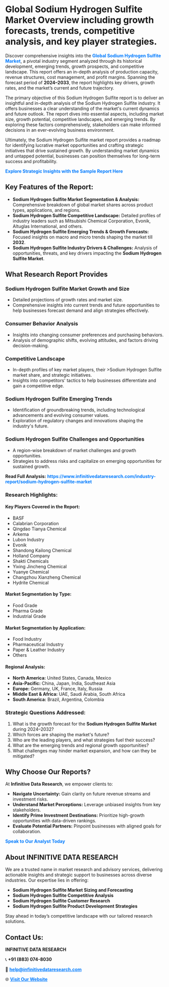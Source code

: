 <h1>Global Sodium Hydrogen Sulfite Market Overview including growth forecasts, trends, competitive analysis, and key player strategies.</h1>
<p>
Discover comprehensive insights into the 
<a href="https://www.infinitivedataresearch.com/industry-report/sodium-hydrogen-sulfite-market" rel="dofollow" style="color: #007BFF; text-decoration: none;"><strong>Global Sodium Hydrogen Sulfite Market</strong></a>, a pivotal industry segment analyzed through its historical development, emerging trends, growth prospects, and competitive landscape. This report offers an in-depth analysis of production capacity, revenue structures, cost management, and profit margins. Spanning the forecast period of <strong>2024–2033</strong>, the report highlights key drivers, growth rates, and the market’s current and future trajectory.
</p>
<p>
The primary objective of this Sodium Hydrogen Sulfite report is to deliver an insightful and in-depth analysis of the Sodium Hydrogen Sulfite industry. It offers businesses a clear understanding of the market's current dynamics and future outlook. The report dives into essential aspects, including market size, growth potential, competitive landscapes, and emerging trends. By exploring these factors comprehensively, stakeholders can make informed decisions in an ever-evolving business environment.
</p>
<p>
Ultimately, the Sodium Hydrogen Sulfite market report provides a roadmap for identifying lucrative market opportunities and crafting strategic initiatives that drive sustained growth. By understanding market dynamics and untapped potential, businesses can position themselves for long-term success and profitability.
</p>
<p>
<a href="https://www.infinitivedataresearch.com/request-sample/reportId=105295" style="color: #007BFF; text-decoration: none;"><strong>Explore Strategic Insights with the Sample Report Here</strong></a>
</p>

<h2>Key Features of the Report:</h2>
<ul>
<li><strong>Sodium Hydrogen Sulfite Market Segmentation & Analysis:</strong> Comprehensive breakdown of global market shares across product types, applications, and regions.</li>
<li><strong>Sodium Hydrogen Sulfite Competitive Landscape:</strong> Detailed profiles of industry leaders such as Mitsubishi Chemical Corporation, Evonik, Altuglas International, and others.</li>
<li><strong>Sodium Hydrogen Sulfite Emerging Trends & Growth Forecasts:</strong> Focused insights on macro and micro trends shaping the market till <strong>2032</strong>.</li>
<li><strong>Sodium Hydrogen Sulfite Industry Drivers & Challenges:</strong> Analysis of opportunities, threats, and key drivers impacting the <strong>Sodium Hydrogen Sulfite Market</strong>.</li>
</ul>

<h2>What Research Report Provides</h2>
<h3>Sodium Hydrogen Sulfite Market Growth and Size</h3>
<ul>
<li>Detailed projections of growth rates and market size.</li>
<li>Comprehensive insights into current trends and future opportunities to help businesses forecast demand and align strategies effectively.</li>
</ul>

<h3>Consumer Behavior Analysis</h3>
<ul>
<li>Insights into changing consumer preferences and purchasing behaviors.</li>
<li>Analysis of demographic shifts, evolving attitudes, and factors driving decision-making.</li>
</ul>

<h3>Competitive Landscape</h3>
<ul>
<li>In-depth profiles of key market players, their >Sodium Hydrogen Sulfite market share, and strategic initiatives.</li>
<li>Insights into competitors' tactics to help businesses differentiate and gain a competitive edge.</li>
</ul>

<h3>Sodium Hydrogen Sulfite Emerging Trends</h3>
<ul>
<li>Identification of groundbreaking trends, including technological advancements and evolving consumer values.</li>
<li>Exploration of regulatory changes and innovations shaping the industry's future.</li>
</ul>

<h3>Sodium Hydrogen Sulfite Challenges and Opportunities</h3>
<ul>
<li>A region-wise breakdown of market challenges and growth opportunities.</li>
<li>Strategies to address risks and capitalize on emerging opportunities for sustained growth.</li>
</ul>
<p><strong>Read Full Analysis:</strong> <a href="https://www.infinitivedataresearch.com/industry-report/sodium-hydrogen-sulfite-market" rel="dofollow" style="color: #007BFF; text-decoration: none;"><strong>https://www.infinitivedataresearch.com/industry-report/sodium-hydrogen-sulfite-market</strong></a></p>
<h3>Research Highlights:</h3>
<h4>Key Players Covered in the Report:</h4>
<ul><li>BASF</li><li>Calabrian Corporation</li><li>Qingdao Tianya Chemical</li><li>Arkema</li><li>Lubon Industry</li><li>Evonik</li><li>Shandong Kailong Chemical</li><li>Holland Company</li><li>Shakti Chemicals</li><li>Yixing Jincheng Chemical</li><li>Yuanye Chemical</li><li>Changzhou Xianzheng Chemical</li><li>Hydrite Chemical</li></ul>
<h4>Market Segmentation by Type:</h4>
<ul><li>Food Grade</li><li>Pharma Grade</li><li>Industrial Grade</li></ul>
<h4>Market Segmentation by Application:</h4>
<ul><li>Food Industry</li><li>Pharmaceutical Industry</li><li>Paper &amp; Leather Industry</li><li>Others</li></ul>

<h4>Regional Analysis:</h4>
<ul>
<li><strong>North America:</strong> United States, Canada, Mexico</li>
<li><strong>Asia-Pacific:</strong> China, Japan, India, Southeast Asia</li>
<li><strong>Europe:</strong> Germany, UK, France, Italy, Russia</li>
<li><strong>Middle East & Africa:</strong> UAE, Saudi Arabia, South Africa</li>
<li><strong>South America:</strong> Brazil, Argentina, Colombia</li>
</ul>

<h3>Strategic Questions Addressed:</h3>
<ol>
<li>What is the growth forecast for the <strong>Sodium Hydrogen Sulfite Market</strong> during 2024–2032?</li>
<li>Which forces are shaping the market's future?</li>
<li>Who are the leading players, and what strategies fuel their success?</li>
<li>What are the emerging trends and regional growth opportunities?</li>
<li>What challenges may hinder market expansion, and how can they be mitigated?</li>
</ol>

<h2>Why Choose Our Reports?</h2>
<p>At <strong>Infinitive Data Research</strong>, we empower clients to:</p>
<ul>
<li><strong>Navigate Uncertainty:</strong> Gain clarity on future revenue streams and investment risks.</li>
<li><strong>Understand Market Perceptions:</strong> Leverage unbiased insights from key stakeholders.</li>
<li><strong>Identify Prime Investment Destinations:</strong> Prioritize high-growth opportunities with data-driven rankings.</li>
<li><strong>Evaluate Potential Partners:</strong> Pinpoint businesses with aligned goals for collaboration.</li>
</ul>
<p><a href="https://www.infinitivedataresearch.com/industry-report/sodium-hydrogen-sulfite-market" rel="dofollow" style="color: #007BFF; text-decoration: none;"><strong>Speak to Our Analyst Today</strong></a></p>

<h2>About INFINITIVE DATA RESEARCH</h2>
<p>We are a trusted name in market research and advisory services, delivering actionable insights and strategic support to businesses across diverse industries. Our expertise lies in offering:</p>
<ul>
<li><strong>Sodium Hydrogen Sulfite Market Sizing and Forecasting</strong></li>
<li><strong>Sodium Hydrogen Sulfite Competitive Analysis</strong></li>
<li><strong>Sodium Hydrogen Sulfite Customer Research</strong></li>
<li><strong>Sodium Hydrogen Sulfite Product Development Strategies</strong></li>
</ul>
<p>Stay ahead in today’s competitive landscape with our tailored research solutions.</p>

<h2>Contact Us:</h2>
<p><strong>INFINITIVE DATA RESEARCH</strong></p>
<p>📞 <strong>+91 (883) 074-8030</strong></p>
<p>📧 <strong><a href="mailto:help@infinitivedataresearch.com" style="color: #007BFF;">help@infinitivedataresearch.com</a></strong></p>
<p>🌐 <strong><a href="https://www.infinitivedataresearch.com" rel="dofollow" style="color: #007BFF;">Visit Our Website</a></strong></p>